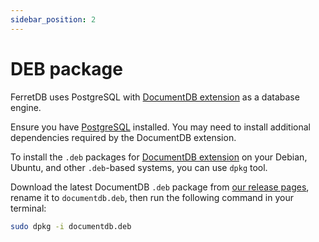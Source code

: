 ```yaml
---
sidebar_position: 2
---
```


# DEB package

FerretDB uses PostgreSQL with [DocumentDB extension](https://github.com/microsoft/documentdb) as a database engine.

Ensure you have [PostgreSQL](https://www.postgresql.org/download/linux/debian/) installed.
You may need to install additional dependencies required by the DocumentDB extension.

To install the `.deb` packages for [DocumentDB extension](https://github.com/microsoft/documentdb)
on your Debian, Ubuntu, and other `.deb`-based systems, you can use `dpkg` tool.

Download the latest DocumentDB `.deb` package from [our release pages](https://github.com/FerretDB/documentdb/releases/latest),
rename it to `documentdb.deb`, then run the following command in your terminal:

```sh
sudo dpkg -i documentdb.deb
```
